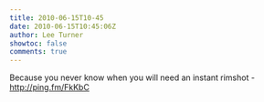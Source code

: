 ```yaml
---
title: 2010-06-15T10-45
date: 2010-06-15T10:45:06Z
author: Lee Turner
showtoc: false
comments: true
---
```


Because you never know when you will need an instant rimshot - http://ping.fm/FkKbC


